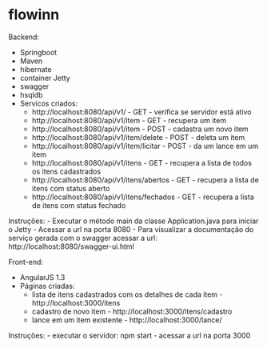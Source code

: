 # flowinn

Backend:
  - Springboot
  - Maven
  - hibernate
  - container Jetty
  - swagger
  - hsqldb
  - Servicos criados:
    - http://localhost:8080/api/v1/ - GET - verifica se servidor está ativo
    - http://localhost:8080/api/v1/item - GET - recupera um item
    - http://localhost:8080/api/v1/item - POST - cadastra um novo item
    - http://localhost:8080/api/v1/item/delete - POST - deleta um item
    - http://localhost:8080/api/v1/item/licitar - POST - da um lance em um item
    - http://localhost:8080/api/v1/itens - GET - recupera a lista de todos os itens cadastrados
    - http://localhost:8080/api/v1/itens/abertos - GET - recupera a lista de itens com status aberto
    - http://localhost:8080/api/v1/itens/fechados - GET  - recupera a lista de itens com status fechado
  
  Instruções:
    - Executar o método main da classe Application.java para iniciar o Jetty
    - Acessar a url na porta 8080
    - Para visualizar a documentação do serviço gerada com o swagger acessar a url: http://localhost:8080/swagger-ui.html
    

Front-end:
  - AngularJS 1.3 
  - Páginas criadas:
    - lista de itens cadastrados com os detalhes de cada item - http://localhost:3000/itens
    - cadastro de novo item - http://localhost:3000/itens/cadastro
    - lance em um item existente - http://localhost:3000/lance/
    
  Instruções:
     - executar o servidor: npm start
     - acessar a url na porta 3000
  
  
